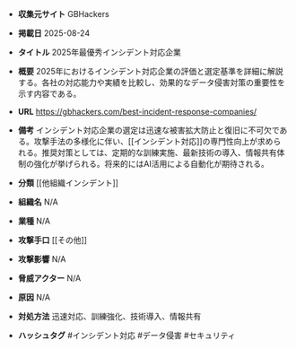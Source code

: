 - **収集元サイト**
GBHackers

- **掲載日**
2025-08-24

- **タイトル**
2025年最優秀インシデント対応企業

- **概要**
2025年におけるインシデント対応企業の評価と選定基準を詳細に解説する。各社の対応能力や実績を比較し、効果的なデータ侵害対策の重要性を示す内容である。

- **URL**
https://gbhackers.com/best-incident-response-companies/

- **備考**
インシデント対応企業の選定は迅速な被害拡大防止と復旧に不可欠である。攻撃手法の多様化に伴い、[[インシデント対応]]の専門性向上が求められる。推奨対策としては、定期的な訓練実施、最新技術の導入、情報共有体制の強化が挙げられる。将来的にはAI活用による自動化が期待される。

- **分類**
[[他組織インシデント]]

- **組織名**
N/A

- **業種**
N/A

- **攻撃手口**
[[その他]]

- **攻撃影響**
N/A

- **脅威アクター**
N/A

- **原因**
N/A

- **対処方法**
迅速対応、訓練強化、技術導入、情報共有

- **ハッシュタグ**
#インシデント対応 #データ侵害 #セキュリティ
